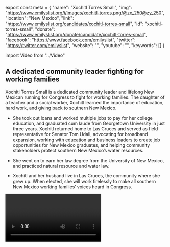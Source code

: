 export const meta = {
  "name": "Xochitl Torres Small",
  "img": "https://www.emilyslist.org/i/images/xochitl-torres.png/@zx_250@zy_250",
  "location": "New Mexico",
  "link": "https://www.emilyslist.org/candidates/xochitl-torres-small",
  "id": "xochitl-torres-small",
  "donate": "https://www.emilyslist.org/donate/candidate/xochitl-torres-small",
  "facebook": "https://www.facebook.com/emilyslist",
  "twitter": "https://twitter.com/emilyslist",
  "website": "",
  "youtube": "",
  "keywords": []
}

import Video from "../Video"

## A dedicated community leader fighting for working families

Xochitl Torres Small is a dedicated community leader and lifelong New Mexican running for Congress to fight for working families. The daughter of a teacher and a social worker, Xochitl learned the importance of education, hard work, and giving back to southern New Mexico.

- She took out loans and worked multiple jobs to pay for her college education, and graduated cum laude from Georgetown University in just three years. Xochitl returned home to Las Cruces and served as field representative for Senator Tom Udall, advocating for broadband expansion, working with education and business leaders to create job opportunities for New Mexico graduates, and helping community stakeholders protect southern New Mexico’s water resources.

- She went on to earn her law degree from the University of New Mexico, and practiced natural resource and water law.

- Xochitl and her husband live in Las Cruces, the community where she grew up. When elected, she will work tirelessly to make all southern New Mexico working families’ voices heard in Congress.

<Video id="1KIasK8mdPM" />

## A champion for Southern New Mexico working families

Xochitl is running for Congress to expand economic opportunity for southern New Mexico working families and to create good-paying jobs. She is an advocate for expanding all Americans’ access to quality, affordable health care, and when elected she will fight back against any attempts to undo the progress we’ve worked so hard to make. Xochitl’s grandmother immigrated from Mexico, and she grew up hearing the story of how she worked hard in the fields to build her American dream. As a law clerk for a federal judge, Xochitl saw firsthand how broken our immigration system is — and when elected, she will fight tirelessly for commonsense reforms that strengthen our communities and help grow our economy. She is dedicated to fighting for all southern New Mexicans, including the most vulnerable members of her community and she volunteers at a homeless shelter giving counsel to those in need. She serves on the board of a local nonprofit food center, and works to build a healthy, sustainable, and fair food system in southern New Mexico. She is a fierce advocate for protecting our precious natural resources and when elected, she will fight to make sure that New Mexico’s economy works for all.

## An opportunity to flip a seat and take back the House

Xochitl is running for the open seat vacated by extreme Republican Congressman Steve Pearce, who is running for Governor of New Mexico. This is a high-stakes race, and with Congresswoman Michelle Lujan Grisham running for governor, this is an opportunity to ensure that New Mexico Latinas continue to have a voice in Washington. Xochitl is an outstanding leader running a strong grassroots campaign, and she has what it takes to flip this critical seat. Let’s show her our full support, and help this champion for working families bring new leadership to southern New Mexico — and let’s take back the House.

